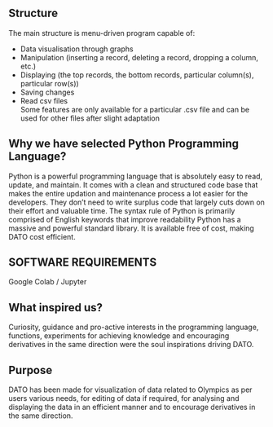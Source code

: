 ## Structure
The main structure is menu-driven program capable of:
* Data visualisation through graphs 
* Manipulation (inserting a record, deleting a record, dropping a column, etc.)
* Displaying (the top records, the bottom records, particular column(s), particular row(s))
* Saving changes
* Read csv files                                
  Some features are only available for a particular .csv file and can be used for other files after slight adaptation

## Why we have selected Python Programming Language?
Python is a powerful programming language that is absolutely easy to read, update, and maintain. It comes with a clean and structured code base that makes the entire updation and maintenance process a lot easier for the developers. They don’t need to write surplus code that largely cuts down on their effort and valuable time.
The syntax rule of Python is primarily comprised of English keywords that improve readability
Python has a massive and powerful standard library.
It is available free of cost, making DATO cost efficient.

## SOFTWARE REQUIREMENTS 
Google Colab / Jupyter 

## What inspired us?
Curiosity, guidance and pro-active interests in the programming language, functions, experiments for achieving knowledge and encouraging derivatives in the same direction were the soul inspirations driving DATO.

## Purpose
DATO has been made for visualization of data related to Olympics as per users various needs, for editing of data if required, for analysing and displaying the data in an efficient manner and to encourage derivatives in the same direction.


